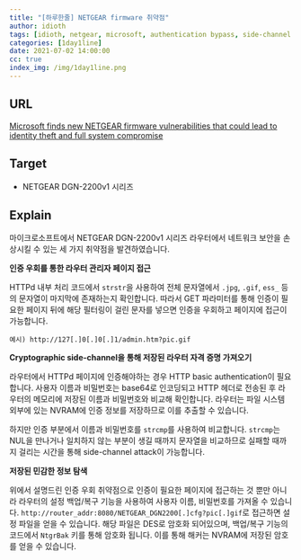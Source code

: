 ```yaml
---
title: "[하루한줄] NETGEAR firmware 취약점"
author: idioth
tags: [idioth, netgear, microsoft, authentication bypass, side-channel attack]
categories: [1day1line]
date: 2021-07-02 14:00:00
cc: true
index_img: /img/1day1line.png
---
```


## URL 

[Microsoft finds new NETGEAR firmware vulnerabilities that could lead to identity theft and full system compromise](https://www.microsoft.com/security/blog/2021/06/30/microsoft-finds-new-netgear-firmware-vulnerabilities-that-could-lead-to-identity-theft-and-full-system-compromise/)



## Target

- NETGEAR DGN-2200v1 시리즈



## Explain

마이크로소프트에서 NETGEAR DGN-2200v1 시리즈 라우터에서 네트워크 보안을 손상시킬 수 있는 세 가지 취약점을 발견하였습니다.



**인증 우회를 통한 라우터 관리자 페이지 접근**

HTTPd 내부 처리 코드에서 `strstr`을 사용하여 전체 문자열에서 `.jpg`, `.gif`, `ess_` 등의 문자열이 마지막에 존재하는지 확인합니다. 따라서 GET 파라미터를 통해 인증이 필요한 페이지 뒤에 해당 필터링이 걸린 문자를 넣으면 인증을 우회하고 페이지에 접근이 가능합니다.

```
예시) http://127[.]0[.]0[.]1/admin.htm?pic.gif
```



**Cryptographic side-channel을 통해 저장된 라우터 자격 증명 가져오기**

라우터에서 HTTPd 페이지에 인증해야하는 경우 HTTP basic authentication이 필요합니다. 사용자 이름과 비밀번호는 base64로 인코딩되고 HTTP 헤더로 전송된 후 라우터의 메모리에 저장된 이름과 비밀번호와 비교해 확인합니다. 라우터는 파일 시스템 외부에 있는 NVRAM에 인증 정보를 저장하므로 이를 추출할 수 있습니다.

하지만 인증 부분에서 이름과 비밀번호를 `strcmp`를 사용하여 비교합니다. `strcmp`는 NUL을 만나거나 일치하지 않는 부분이 생길 때까지 문자열을 비교하므로 실패할 때까지 걸리는 시간을 통해 side-channel attack이 가능합니다.



**저장된 민감한 정보 탐색**

위에서 설명드린 인증 우회 취약점으로 인증이 필요한 페이지에 접근하는 것 뿐만 아니라 라우터의 설정 백업/복구 기능을 사용하여 사용자 이름, 비밀번호를 가져올 수 있습니다. `http://router_addr:8080/NETGEAR_DGN2200[.]cfg?pic[.]gif`로 접근하면 설정 파일을 얻을 수 있습니다. 해당 파일은 DES로 암호화 되어있으며, 백업/복구 기능의 코드에서 `NtgrBak` 키를 통해 암호화 됩니다. 이를 통해 해커는 NVRAM에 저장된 암호를 얻을 수 있습니다.

